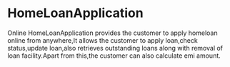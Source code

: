# HomeLoanApplication
Online HomeLoanApplication provides the customer to apply homeloan online from anywhere,It allows the customer to apply loan,check status,update loan,also retrieves outstanding loans along with removal of loan facility.Apart from this,the customer can also calculate emi amount.
